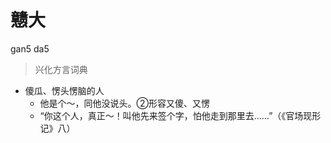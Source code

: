 # 戆大
gan5 da5
> 兴化方言词典
- 傻瓜、愣头愣脑的人
  - 他是个～，同他没说头。②形容又傻、又愣
  - “你这个人，真正～！叫他先来签个字，怕他走到那里去……”（《官场现形记》八）

